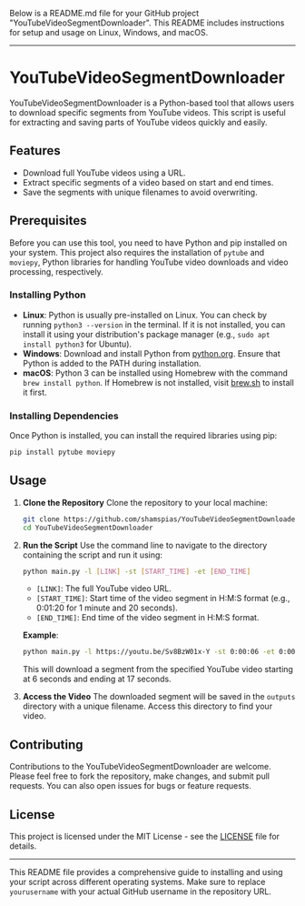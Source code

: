 Below is a README.md file for your GitHub project "YouTubeVideoSegmentDownloader". This README includes instructions for setup and usage on Linux, Windows, and macOS.

---

# YouTubeVideoSegmentDownloader

YouTubeVideoSegmentDownloader is a Python-based tool that allows users to download specific segments from YouTube videos. This script is useful for extracting and saving parts of YouTube videos quickly and easily.

## Features
- Download full YouTube videos using a URL.
- Extract specific segments of a video based on start and end times.
- Save the segments with unique filenames to avoid overwriting.

## Prerequisites
Before you can use this tool, you need to have Python and pip installed on your system. This project also requires the installation of `pytube` and `moviepy`, Python libraries for handling YouTube video downloads and video processing, respectively.

### Installing Python
- **Linux**: Python is usually pre-installed on Linux. You can check by running `python3 --version` in the terminal. If it is not installed, you can install it using your distribution's package manager (e.g., `sudo apt install python3` for Ubuntu).
- **Windows**: Download and install Python from [python.org](https://www.python.org/downloads/). Ensure that Python is added to the PATH during installation.
- **macOS**: Python 3 can be installed using Homebrew with the command `brew install python`. If Homebrew is not installed, visit [brew.sh](https://brew.sh/) to install it first.

### Installing Dependencies
Once Python is installed, you can install the required libraries using pip:

```bash
pip install pytube moviepy
```

## Usage

1. **Clone the Repository**
   Clone the repository to your local machine:

   ```bash
   git clone https://github.com/shamspias/YouTubeVideoSegmentDownloader.git
   cd YouTubeVideoSegmentDownloader
   ```

2. **Run the Script**
   Use the command line to navigate to the directory containing the script and run it using:

   ```bash
   python main.py -l [LINK] -st [START_TIME] -et [END_TIME]
   ```

   - `[LINK]`: The full YouTube video URL.
   - `[START_TIME]`: Start time of the video segment in H:M:S format (e.g., 0:01:20 for 1 minute and 20 seconds).
   - `[END_TIME]`: End time of the video segment in H:M:S format.

   **Example**:
   ```bash
   python main.py -l https://youtu.be/Sv8BzW01x-Y -st 0:00:06 -et 0:00:17
   ```

   This will download a segment from the specified YouTube video starting at 6 seconds and ending at 17 seconds.

3. **Access the Video**
   The downloaded segment will be saved in the `outputs` directory with a unique filename. Access this directory to find your video.

## Contributing
Contributions to the YouTubeVideoSegmentDownloader are welcome. Please feel free to fork the repository, make changes, and submit pull requests. You can also open issues for bugs or feature requests.

## License
This project is licensed under the MIT License - see the [LICENSE](LICENSE) file for details.

---

This README file provides a comprehensive guide to installing and using your script across different operating systems. Make sure to replace `yourusername` with your actual GitHub username in the repository URL.